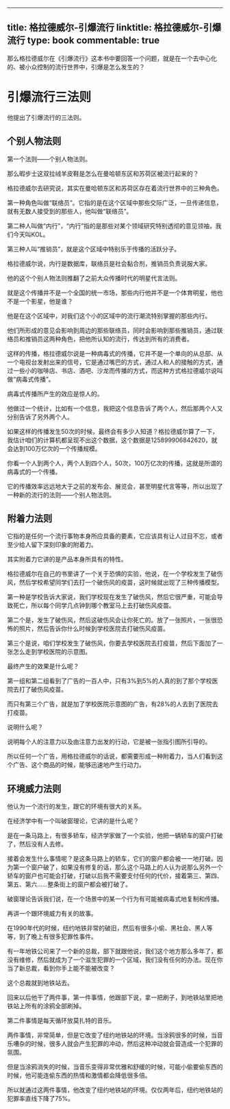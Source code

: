 
---
title: 格拉德威尔-引爆流行
linktitle: 格拉德威尔-引爆流行
type: book
commentable: true
---

那么格拉德威尔在《引爆流行》这本书中要回答一个问题，就是在一个去中心化的、被小众控制的流行世界中，引爆是怎么发生的？

# 引爆流行三法则

他提出了引爆流行的三法则。

## 个别人物法则

第一个法则——个别人物法则。

那么暇步士这双拉绒羊皮鞋是怎么在曼哈顿东区和苏荷区被流行起来的？

格拉德威尔去研究说，其实在曼哈顿东区和苏荷区存在着流行世界中的三种角色。

第一种角色叫做“联络员”。它指的是在这个区域中那些交际广泛，一旦传递信息，就有无数人接受到的那些人，他叫做“联络员”。

第二种人叫做“内行”，“内行”指的是那些对某个领域研究特别透彻的意见领袖，我们今天叫KOL。

第三种人叫“推销员”，就是这个区域中特别乐于传播的活跃分子。

格拉德威尔说，内行是数据库，联络员是社会黏合剂，推销员负责说服大家。

他的这个个别人物法则推翻了之前大众传播时代的明星代言法则。

就是这个传播并不是一个全国的统一市场，那些内行他并不是一个体育明星，他也不是一个影星，他是谁？

他是在这个区域中，对我们这个小的区域中的流行潮流特别掌握的那些内行。

他们所形成的意见会影响到周边的那些联络员，同时会影响到那些推销员，通过联络员和推销员这两种角色，把他所认知的流行，传达到所有的消费者。

这样的传播，格拉德威尔说是一种病毒式的传播，它并不是一个单向的从总部、从一个电视台发射出来的信号，它是通过嘴巴的方式，通过人和人的接触的方式，通过一些小的咖啡店、书店、酒吧、沙龙而传播的方式，而这种方式格拉德威尔说叫做“病毒式传播”。

病毒式传播所产生的效应是惊人的。

他做过一个统计，比如有一个信息，我把这个信息告诉了两个人，然后那两个人又分别告诉了另外两个人。

如果这样的传播发生50次的时候，最终会有多少人知道？格拉德威尔算了一下，我估计咱们的计算机都呈现不出这个数据，这个数据是125899906842620，就会达到100万亿次的一个传播规模。

你看一个人到两个人，两个人到四个人，50次，100万亿次的传播，这就是所谓的病毒式的一个传播。

它的传播效率远远地大于之前的发布会、展览会，甚至明星代言等等，所以出现了一种新的流行的法则——个别人物法则。

## 附着力法则

它指的是任何一个流行事物本身所应具备的要素，它应该具有让人过目不忘，或者至少给人留下深刻印象的附着力。

其实附着力它讲的是产品本身所具有的特性。

格拉德威尔在自己的书里讲了一个关于恐惧的实验，他说，在一个学校发生了破伤风，然后学校希望同学们去打一个破伤风的疫苗，这时候就出现了三种传播模型。

第一种是学校告诉大家说，我们学校现在发生了破伤风，然后它很严重，可能会导致死亡，所以每个同学几点钟到哪个教室马上去打破伤风疫苗。

第二个是，发生了破伤风，然后这破伤风会让你死亡的。放了一张照片，一张很恐怖的照片，然后告诉你什么时候到学校医院去打破伤风疫苗。

第三个是说，咱们学校发生了破伤风，你要去学校医院去打疫苗，然后下面加了一张怎么走到学校医院的示意图。

最终产生的效果是什么呢？

第一组和第二组看到了广告的一百人中，只有3%到5%的人真的到了那个学校医院去打了破伤风疫苗。

而只有第三个广告，就是加了学校医院示意图的广告，有28%的人去到了医院去打疫苗。

说明什么呢？

说明每个人的注意力以及由注意力出发的行动，它是被一张指引图所引导的。

所以任何一个广告，用格拉德威尔的话说，都需要形成一种附着力，当人们看到这个广告、这个商品的时候，能够迅速地产生行动力。

## 环境威力法则

他认为一个流行的发生，跟它的环境有很大的关系。

在经济学中有一个叫破窗理论，它讲的是什么呢？

是在一条马路上，有很多轿车，经济学家做了一个实验，他把一辆轿车的窗户打破了，然后没有人去修。

接着会发生什么事情呢？是这条马路上的轿车，它们的窗户都会被一一地打破。因为第一个窗户破了，如果没有修复的话，那么这个马路上的人认为说那么另外一个轿车的窗户也可能会打破，打破以后我不需要支付任何的代价，接着第三、第四、第五、第六……整条街上的窗户都会被打破了。

破窗理论告诉我们说，在一个场景中的某一个行为有可能被病毒式地复制和传播。

再讲一个跟环境威力有关的故事。

在1990年代的时候，纽约地铁非常的破旧，然后有很多小偷、黑社会、黑人等等，到了晚上有很多犯罪性事件。

有一年地铁公司来了一个新的总裁，部下就跟他说，我们这个地方那么多年了，都没有维修，然后就成为了一个滋生犯罪的一个区域，我们没有任何的办法。现在你当了新总裁，看到你手上能不能被改变？

这个总裁就到地铁站去。

回来以后他干了两件事，第一件事情，他跟部下说，拿一把刷子，到地铁站里把地铁站上所有的涂鸦全部刷掉。

第二件事情是每天循环放莫扎特的音乐。

两件事情，非常简单，但是它改变了纽约地铁站的环境。当涂鸦很多的时候，当音乐嘈杂的时候，很多人就会产生犯罪的冲动，然后这种冲动就会营造成一个犯罪的氛围。

但是当涂鸦消失的时候，当音乐变得非常优雅和舒缓的时候，可能小偷要偷东西的时候，他可能连偷东西的热情和激情都会降低很多倍。

所以就通过这两件事情，他改变了纽约地铁站的环境。仅仅两年后，纽约地铁站的犯罪率直线下降了75%。
    
